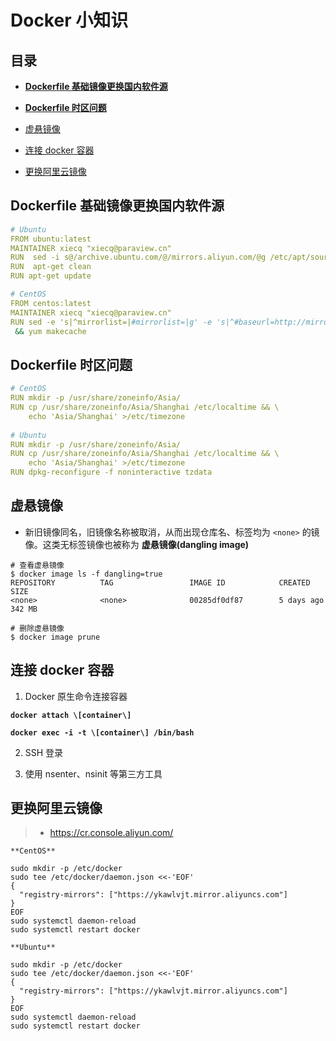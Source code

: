 # Docker 小知识

## 目录

* **[Dockerfile 基础镜像更换国内软件源](#dockerfile-基础镜像更换国内软件源)**

* **[Dockerfile 时区问题](#dockerfile-时区问题)**

* [虚悬镜像](#虚悬镜像)

* [连接 docker 容器](#连接-docker-容器)
* [更换阿里云镜像](#更换阿里云镜像)





## Dockerfile 基础镜像更换国内软件源

``` yaml
# Ubuntu
FROM ubuntu:latest
MAINTAINER xiecq "xiecq@paraview.cn"
RUN  sed -i s@/archive.ubuntu.com/@/mirrors.aliyun.com/@g /etc/apt/sources.list
RUN  apt-get clean
RUN apt-get update

# CentOS
FROM centos:latest
MAINTAINER xiecq "xiecq@paraview.cn"
RUN sed -e 's|^mirrorlist=|#mirrorlist=|g' -e 's|^#baseurl=http://mirror.centos.org|baseurl=https://mirrors.tuna.tsinghua.edu.cn|g' -i.bak /etc/yum.repos.d/CentOS-*.repo \
 && yum makecache
```



## Dockerfile 时区问题

``` yaml
# CentOS
RUN mkdir -p /usr/share/zoneinfo/Asia/
RUN cp /usr/share/zoneinfo/Asia/Shanghai /etc/localtime && \
    echo 'Asia/Shanghai' >/etc/timezone
    
# Ubuntu
RUN mkdir -p /usr/share/zoneinfo/Asia/
RUN cp /usr/share/zoneinfo/Asia/Shanghai /etc/localtime && \
    echo 'Asia/Shanghai' >/etc/timezone
RUN dpkg-reconfigure -f noninteractive tzdata
```



## 虚悬镜像

* 新旧镜像同名，旧镜像名称被取消，从而出现仓库名、标签均为 `<none>` 的镜像。这类无标签镜像也被称为 **虚悬镜像(dangling image)** 

``` shell
# 查看虚悬镜像
$ docker image ls -f dangling=true
REPOSITORY          TAG                 IMAGE ID            CREATED             SIZE
<none>              <none>              00285df0df87        5 days ago          342 MB

# 删除虚悬镜像
$ docker image prune
```



## 连接 docker 容器

1. Docker 原生命令连接容器

**`docker attach \[container\]`**

**`docker exec -i -t \[container\] /bin/bash`**

2. SSH 登录

3. 使用 nsenter、nsinit 等第三方工具

## 更换阿里云镜像

> * https://cr.console.aliyun.com/

`**CentOS**`
```
sudo mkdir -p /etc/docker
sudo tee /etc/docker/daemon.json <<-'EOF'
{
  "registry-mirrors": ["https://ykawlvjt.mirror.aliyuncs.com"]
}
EOF
sudo systemctl daemon-reload
sudo systemctl restart docker
```

`**Ubuntu**`
```
sudo mkdir -p /etc/docker
sudo tee /etc/docker/daemon.json <<-'EOF'
{
  "registry-mirrors": ["https://ykawlvjt.mirror.aliyuncs.com"]
}
EOF
sudo systemctl daemon-reload
sudo systemctl restart docker
```
